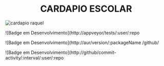<h1 align="center"> CARDAPIO ESCOLAR </h1>

![cardapio](https://user-images.githubusercontent.com/130568579/235910376-e21ecf50-90e8-40c8-ab1b-78f70d3c7a23.jpeg)
raquel

![Badge em Desenvolvimento](http://appveyor/tests/:user/:repo

 ![Badge em Desenvolvimento](http://aur/version/:packageName
/github/

 ![Badge em Desenvolvimento](http://github/commit-activity/:interval/:user/:repo